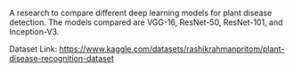 A research to compare different deep learning models for plant disease detection. The models compared are VGG-16, ResNet-50, ResNet-101, and Inception-V3.

Dataset Link: https://www.kaggle.com/datasets/rashikrahmanpritom/plant-disease-recognition-dataset
